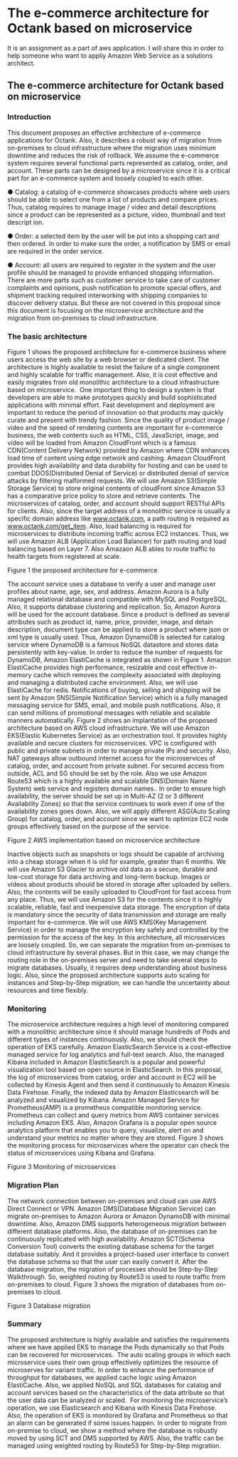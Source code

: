 # The e-commerce architecture for Octank based on microservice
It is an assignment as a part of aws application. I will share this in order to help someone who want to appliy Amazon Web Service as a solutions architect. 

## The e-commerce architecture for Octank based on microservice

### Introduction

This document proposes an effective architecture of e-commerce applications for Octank. Also, it describes a robust way of migration from on-premises to cloud infrastructure where the migration uses minimum downtime and reduces the risk of rollback. We assume the e-commerce system requires several functional parts represented as catalog, order, and account. These parts can be designed by a microservice since it is a critical part for an e-commerce system and loosely coupled to each other.

● Catalog: a catalog of e-commerce showcases products where web users should be able to select one from a list of products and compare prices. Thus, catalog requires to manage image / video and detail descriptions since a product can be represented as a picture, video, thumbnail and text descript ion.

● Order: a selected item by the user will be put into a shopping cart and then ordered. In order to make sure the order, a notification by SMS or email are required in the order service. 

● Account: all users are required to register in the system and the user profile should be managed to provide enhanced shopping information.
There are more parts such as customer service to take care of customer complaints and opinions, push notification to promote special offers, and shipment tracking required interworking with shipping companies to discover delivery status. But these are not covered in this proposal since this document is focusing on the microservice architecture and the migration from on-premises to cloud infrastructure. 


### The basic architecture
Figure 1 shows the proposed architecture for e-commerce business where users access the web site by a web browser or dedicated client. The architecture is highly available to resist the failure of a single component and highly scalable for traffic management. Also, it is cost effective and easily migrates from old monolithic architecture to a cloud infrastructure based on microservice.  
One important thing to design a system is that developers are able to make prototypes quickly and build sophisticated applications with minimal effort. Fast development and deployment are important to reduce the period of innovation so that products may quickly curate and present with trendy fashion.
Since the quality of product image / video and the speed of rendering contents are important for e-commerce business, the web contents such as HTML, CSS, JavaScript, image, and video will be loaded from Amazon CloudFront which is a famous CDN(Content Delivery Network) provided by Amazon where CDN enhances load time of content using edge network and cashing. Amazon CloudFront provides high availability and data durability for hosting and can be used to combat DDOS(Distributed Denial of Service) or distributed denial of service attacks by filtering malformed requests. We will use Amazon S3(Simple Storage Service) to store original contents of cloudFront since Amazon S3 has a comparative price policy to store and retrieve contents. 
The microservices of catalog, order, and account should support RESTful APIs for clients. Also, since the target address of a monolithic service is usually a specific domain address like www.octank.com, a path routing is required as www.octank.com/get_item. Also, load balancing is required for microservices to distribute incoming traffic across EC2 instances. Thus, we will use Amazon ALB (Application Load Balancer) for path routing and load balancing based on Layer 7. Also Amazaon ALB ables to route traffic to health targets from registered at scale.

Figure 1 the proposed architecture for e-commerce

The account service uses a database to verify a user and manage user profiles about name, age, sex, and address. Amazon Aurora is a fully managed relational database and compatible with MySQL and PostgreSQL. Also, it supports database clustering and replication. So, Amazon Aurora will be used for the account database. 
Since a product is defined as several attributes such as product id, name, price, provider, image, and detain description, document type can be applied to store a product where json or xml type is usually used. Thus, Amazon DynamoDB is selected for catalog service where DynamoDB is a famous NoSQL datastore and stores data persistently with key-value. 
In order to reduce the number of requests for DynamoDB, Amazon ElastiCache is integrated as shown in Figure 1. Amazon ElastiCache provides high performance, resizable and cost effective in-memory cache which removes the complexity associated with deploying and managing a distributed cache environment. Also, we will use ElastiCache for redis. 
Notifications of buying, selling and shipping will be sent by Amazon SNS(Simple Notification Service) which is a fully managed messaging service for SMS, email, and mobile push notifications. Also, it can send millions of promotional messages with reliable and scalable manners automatically.
Figure 2 shows an implantation of the proposed architecture based on AWS cloud infrastructure. We will use Amazon EKS(Elastic Kubernetes Service) as an orchestration tool. It provides highly available and secure clusters for microservices. VPC is configured with public and private subnets in order to manage private IPs and security. Also, NAT gateways allow outbound internet access for the microservices of catalog, order, and account from private subnet. For secured access from outside, ACL and SG should be set by the role. Also we use Amazon Route53 which is a highly available and scalable DNS(Domain Name System) web service and registers domain names..
In order to ensure high availability, the server should be set up in Multi-AZ (2 or 3 different Availability Zones) so that the service continues to work even if one of the availability zones goes down. Also, we will apply different ASG(Auto Scaling Group) for catalog, order, and account since we want to optimize EC2 node groups effectively based on the purpose of the service. 

Figure 2 AWS implementation based on microservice architecture

Inactive objects such as snapshots or logs should be capable of archiving into a cheap storage when it is old for example, greater than 6 months. We will use Amazon S3 Glacier to archive old data as a secure, durable and low-cost storage for data archiving and long-term backup.
Images or videos about products should be stored in storage after uploaded by sellers. Also, the contents will be easily uploaded to CloudFront for fast access from any place. Thus, we will use Amazon S3 for the contents since it is highly scalable, reliable, fast and inexpensive data storage. 
The encryption of data is mandatory since the security of data transmission and storage are really important for e-commerce. We will use AWS KMS(Key Management Service) in order to manage the encryption key safely and controlled by the permission for the access of the key.
In this architecture, all microservices are loosely coupled. So, we can separate the migration from on-premises to cloud infrastructure by several phases. But in this case, we may change the routing role in the on-premises server and need to take several steps to migrate databases. Usually, it requires deep understanding about business logic. Also, since the proposed architecture supports auto scaling for instances and Step-by-Step migration, we can handle the uncertainty about resources and time flexibly.


### Monitoring
The microservice architecture requires a high level of monitoring compared with a monolithic architecture since it should manage hundreds of Pods and different types of instances continuously. Also, we should check the operation of EKS carefully.
Amazon ElasticSearch Service is a cost-effective managed service for log analytics and full-text search. Also, the managed Kibana included in Amazon ElasticSearch is a popular and powerful visualization tool based on open source in ElasticSearch. In this proposal, the log of microservices from catalog, order and account in EC2 will be collected by Kinesis Agent and then send it continuously to Amazon Kinesis Data Firehose. Finally, the indexed data by Amazon Elasticsearch will be analyzed and visualized by Kibana.
Amazon Managed Service for Prometheus(AMP) is a prometheus compatible monitoring service.  Prometheus can collect and query metrics from AWS container services including Amazon EKS. Also, Amazon Grafana is a popular open source analytics platform that enables you to query, visualize, alert on and understand your metrics no matter where they are stored.
Figure 3 shows the monitoring process for microservices where the operator can check the status of microservices using Kibana and Grafana.

Figure 3 Monitoring of microservices
 
### Migration Plan
The network connection between on-premises and cloud can use AWS Direct Connect or VPN. Amazon DMS(Database Migration Service) can migrate on-premises to Amazon Aurora or Amazon DynamoDB with minimal downtime. Also, Amazon DMS supports heterogeneous migration between different database platforms. Also, the database of on-premises can be continuously replicated with high availability.
Amazon SCT(Schema Conversion Tool) converts the existing database schema for the target database suitably. And it provides a project-based user interface to convert the database schema so that the user can easily convert it.
After the database migration, the migration of processes should be Step-by-Step Walkthrough. So, weighted routing by Route53 is used to route traffic from on-premises to cloud. 
Figure 3 shows the migration of databases from on-premises to cloud.


Figure 3 Database migration
 
### Summary
The proposed architecture is highly available and satisfies the requirements where we have applied EKS to manage the Pods dynamically so that Pods can be recovered for microservices.  The auto scaling groups in which each microservice uses their own group effectively optimizes the resource of microserves for variant traffic. 
In order to enhance the performance of throughput for databases, we applied cache logic using Amazon ElastiCache. Also, we applied NoSQL and SQL databases for catalog and account services based on the characteristics of the data attribute so that the user data can be analyzed or scaled.  
For monitoring the microservice’s operation, we use Elasticsearch and Kibana with Kinesis Data Firehose. Also, the operation of EKS is monitored by Grafana and Prometheus so that an alarm can be generated if some issues happen.
In order to migrate from on-premise to cloud, we show a method where the database is robustly moved by using SCT and DMS supported by AWS. Also, the traffic can be managed using weighted routing by Route53 for Step-by-Step migration.
 
 
 
